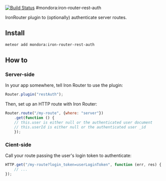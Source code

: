 [![Build Status](https://travis-ci.org/mondora/mondora-iron-router-rest-auth.svg?branch=master)](https://travis-ci.org/mondora/mondora-iron-router-rest-auth)
#mondora:iron-router-rest-auth

IronRouter plugin to (optionally) authenticate server routes.

## Install

```sh
meteor add mondora:iron-router-rest-auth
```

## How to

### Server-side

In your app somewhere, tell Iron Router to use the plugin:

```js
Router.plugin("restAuth");
```

Then, set up an HTTP route with Iron Router:

```js
Router.route("/my-route", {where: "server"})
    .get(function () {
	// this.user is either null or the authenticated user document
	// this.userId is either null or the authenticated user _id
    });
```

### Cient-side

Call your route passing the user's login token to authenticate:

```js
HTTP.get("/my-route?login_token=userLoginToken", function (err, res) {
    // ...
});
```
